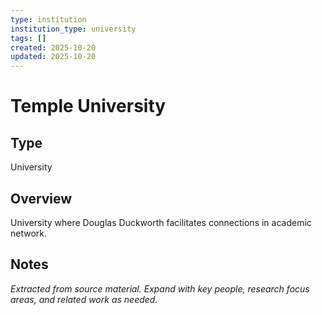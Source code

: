 ```yaml
---
type: institution
institution_type: university
tags: []
created: 2025-10-20
updated: 2025-10-20
---
```


# Temple University

## Type

University

## Overview

University where Douglas Duckworth facilitates connections in academic network.

## Notes

*Extracted from source material. Expand with key people, research focus areas, and related work as needed.*
